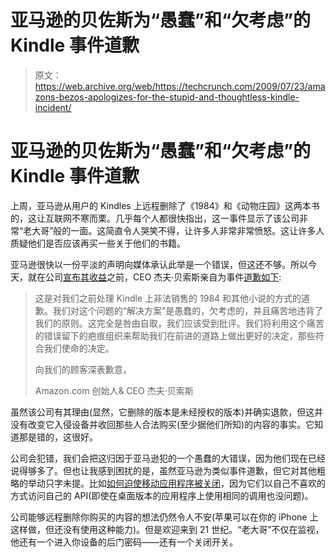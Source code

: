 # 亚马逊的贝佐斯为“愚蠢”和“欠考虑”的 Kindle 事件道歉

> 原文：<https://web.archive.org/web/https://techcrunch.com/2009/07/23/amazons-bezos-apologizes-for-the-stupid-and-thoughtless-kindle-incident/>

# 亚马逊的贝佐斯为“愚蠢”和“欠考虑”的 Kindle 事件道歉

上周，亚马逊从用户的 Kindles 上远程删除了《1984》和《动物庄园》这两本书的，这让互联网不寒而栗。几乎每个人都很快指出，这一事件显示了该公司非常“老大哥”般的一面。这简直令人哭笑不得，让许多人非常非常愤怒。这让许多人质疑他们是否应该再买一些关于他们的书籍。

亚马逊很快以一份平淡的声明向媒体承认此举是一个错误，但这还不够。所以今天，就在公司[宣布其收益](https://web.archive.org/web/20230404070206/https://techcrunch.com/2009/07/23/amazon-kindle-growth-is-very-strong-but-thats-all-were-saying/)之前，CEO 杰夫·贝索斯亲自为事件[道歉如下](https://web.archive.org/web/20230404070206/http://www.amazon.com/tag/kindle/forum/ref=cm_cd_ef_tft_tp?_encoding=UTF8&cdForum=Fx1D7SY3BVSESG&cdThread=Tx1FXQPSF67X1IU&displayType=tagsDetail):

> 这是对我们之前处理 Kindle 上非法销售的 1984 和其他小说的方式的道歉。我们对这个问题的“解决方案”是愚蠢的，欠考虑的，并且痛苦地违背了我们的原则。这完全是咎由自取，我们应该受到批评。我们将利用这个痛苦的错误留下的疤痕组织来帮助我们在前进的道路上做出更好的决定，那些符合我们使命的决定。
> 
> 向我们的顾客深表歉意，
> 
> Amazon.com
> 创始人& CEO
> 杰夫·贝索斯

虽然该公司有其理由(显然，它删除的版本是未经授权的版本)并确实退款，但这并没有改变它入侵设备并收回那些人合法购买(至少据他们所知)的内容的事实。它知道那是错的，这很好。

公司会犯错，我们会把这归因于亚马逊犯的一个愚蠢的大错误，因为他们现在已经说得够多了。但也让我感到困扰的是，虽然亚马逊为类似事件道歉，但它对其他粗略的举动只字未提。比如[如何迫使移动应用程序被关闭](https://web.archive.org/web/20230404070206/https://techcrunch.com/2009/07/07/amazon-killing-mobile-apps-that-use-its-data/)，因为它们以自己不喜欢的方式访问自己的 API(即使在桌面版本的应用程序上使用相同的调用也没问题)。

公司能够远程删除你购买的内容的想法仍然令人不安(苹果可以在你的 iPhone 上这样做，但还没有使用这种能力)。但是欢迎来到 21 世纪。“老大哥”不仅在监视，他还有一个进入你设备的后门密码——还有一个关闭开关。